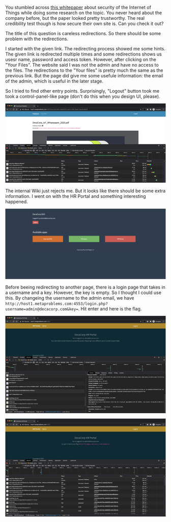 You stumbled across [this whitepaper](http://host1.metaproblems.com:4550/share?id=rnBqbAeL4NhphwF) about security of the Internet of Things while doing some research on the topic. You never heard about the company before, but the paper looked pretty trustworthy. The real credibility test though is how secure their own site is. Can you check it out?

The title of this question is careless redirections. So there should be some problem with the redirections. 

I started with the given link. The redirecting process showed me some hints. The given link is redirected multiple times and some redirections shows us usesr name, password and access token. However, after clicking on the "Your Files". The website said I was not the admin and have no access to the files. The redirections to the "Your files" is pretty much the same as the previous link. But the page did give me some usefule information: the email of the admin, which is useful in the later stage. 

So I tried to find other entry points. Surprisingly, "Logout" button took me took a control-panel-like page (don't do this when you design UI, please). 

![first](./first.png)

The internal Wiki just rejects me. But it looks like there should be some extra information. I went on with the HR Portal and something interesting happened. 

![portal](./portal.png)

Before beeing redirecting to another page, there is a login page that takes in a username and a key. However, the key is empty. So I thought I could use this. By changeing the username to the admin email, we have `http://host1.metaproblems.com:4553/login.php?username=admin@decacorp.com&key=`. Hit enter and here is the flag. 

![second](second.png)

![third](./third.png)